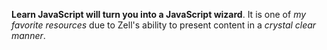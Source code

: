 **Learn JavaScript will turn you into a JavaScript wizard**. It is one of *my favorite resources* due to Zell's ability to present content in a *crystal clear manner*.
